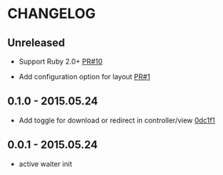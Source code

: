 # CHANGELOG

## Unreleased

- Support Ruby 2.0+ [PR#10](https://github.com/choonkeat/active_waiter/pull/10)

- Add configuration option for layout [PR#1](https://github.com/choonkeat/active_waiter/pull/1/)

## 0.1.0 - 2015.05.24

- Add toggle for download or redirect in controller/view [0dc1f1](https://github.com/choonkeat/active_waiter/commit/0dc1f1eea6ec6bb9fc5632ce976855d668ad423a)

## 0.0.1 - 2015.05.24

- active waiter init

